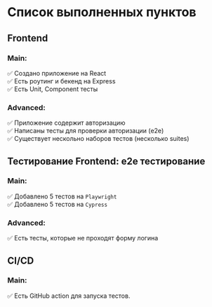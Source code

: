 # Список выполненных пунктов

## Frontend

### Main:  
✅ Создано приложение на React  
✅ Есть роутинг и бекенд на Express  
✅ Есть Unit, Component тесты  

### Advanced:    
✅ Приложение содержит авторизацию   
✅ Написаны тесты для проверки авторизации (e2e)  
✅ Существует нескольно наборов тестов (несколько suites)

## Тестирование Frontend: e2e тестирование  

### Main:  
✅ Добавлено 5 тестов на `Playwright`  
✅ Добавлено 5 тестов на `Cypress`

  
### Advanced:  
✅ Есть тесты, которые не проходят форму логина


## CI/CD

### Main:
✅ Есть GitHub action для запуска тестов.